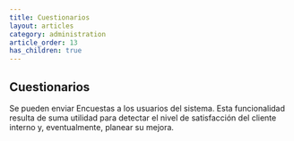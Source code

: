 ```yaml
---
title: Cuestionarios
layout: articles
category: administration
article_order: 13
has_children: true
---
```

## Cuestionarios

Se pueden enviar Encuestas a los usuarios del sistema. Esta funcionalidad resulta de suma utilidad para detectar el nivel de satisfacción del cliente interno y, eventualmente, planear su mejora.


